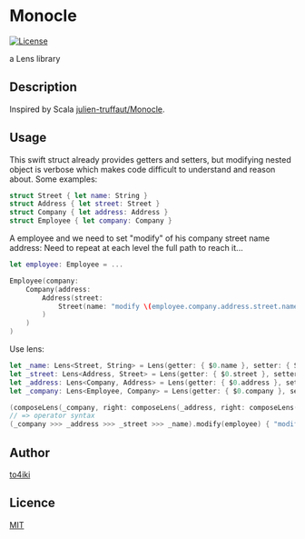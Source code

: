# Monocle

[![License][license-image]][license-url]

a Lens library

## Description

Inspired by Scala [julien-truffaut/Monocle](https://github.com/julien-truffaut/Monocle).

## Usage

This swift struct already provides getters and setters, but modifying nested object is verbose which makes code difficult to understand and reason about.
Some examples:

```swift
struct Street { let name: String }
struct Address { let street: Street }
struct Company { let address: Address }
struct Employee { let company: Company }
```

A employee and we need to set "modify" of his company street name address:
Need to repeat at each level the full path to reach it...

```swift
let employee: Employee = ...

Employee(company:
    Company(address:
        Address(street:
            Street(name: "modify \(employee.company.address.street.name)")
        )
    )
)
```

Use lens:

```swift
let _name: Lens<Street, String> = Lens(getter: { $0.name }, setter: { Street(name: $1) })
let _street: Lens<Address, Street> = Lens(getter: { $0.street }, setter: { Address(street: $1) })
let _address: Lens<Company, Address> = Lens(getter: { $0.address }, setter: { Company(address: $1) })
let _company: Lens<Employee, Company> = Lens(getter: { $0.company }, setter: { Employee(company: $1) })

(composeLens(_company, right: composeLens(_address, right: composeLens(_street, right: _name)))).modify(employee) { "modify \($0)" }
// => operator syntax
(_company >>> _address >>> _street >>> _name).modify(employee) { "modify \($0)" }
```

## Author

[to4iki](https://github.com/to4iki)

## Licence

[MIT](http://to4iki.mit-license.org/)

[license-url]: http://to4iki.mit-license.org/
[license-image]: http://img.shields.io/badge/license-MIT-brightgreen.svg
